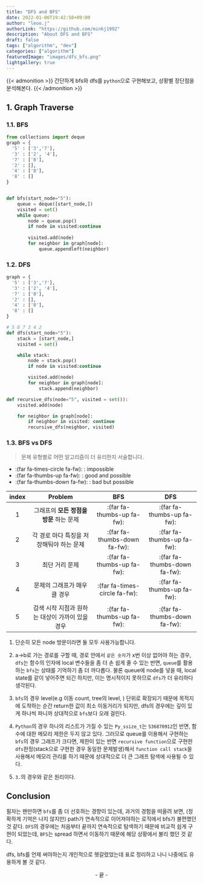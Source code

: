 ```yaml
---
title: "DFS and BFS"
date: 2022-01-06T19:42:58+09:00
author: "leoo.j"
authorLink: "https://github.com/minkj1992"
description: "About DFS and BFS"
draft: false
tags: ["algorithm", "dev"]
categories: ["algorithm"]
featuredImage: "images/dfs_bfs.png"
lightgallery: true
---
```

{{< admonition >}}
간단하게 bfs와 dfs를 `python`으로 구현해보고, 상황별 장단점을 분석해본다.
{{< /admonition >}}

## 1. Graph Traverse
### 1.1. BFS
```python
from collections import deque
graph = {
  '5' : ['3','7'],
  '3' : ['2', '4'],
  '7' : ['8'],
  '2' : [],
  '4' : ['8'],
  '8' : []
}


def bfs(start_node="5"):
    queue = deque([start_node,])
    visited = set()
    while queue:
        node = queue.pop()
        if node in visited:continue
        
        visited.add(node)
        for neighbor in graph[node]:
            queue.appendleft(neighbor)
```
### 1.2. DFS
```python
graph = {
  '5' : ['3','7'],
  '3' : ['2', '4'],
  '7' : ['8'],
  '2' : [],
  '4' : ['8'],
  '8' : []
}

# 5 8 7 3 4 2
def dfs(start_node="5"):
    stack = [start_node,]
    visited = set()

    while stack:
        node = stack.pop()
        if node in visited:continue

        visited.add(node)
        for neighbor in graph[node]:
            stack.append(neighbor)
```

```python
def recursive_dfs(node="5", visited = set()):
    visited.add(node)

    for neighbor in graph[node]:
        if neighbor in visited: continue
        recursive_dfs(neighbor, visited)
```
### 1.3. BFS vs DFS 
> 문제 유형별로 어떤 알고리즘이 더 유리한지 서술합니다.

- :(far fa-times-circle fa-fw): : impossible
- :(far fa-thumbs-up fa-fw): : good and possible
- :(far fa-thumbs-down fa-fw): : bad but possible

<center>

|index|Problem|BFS|DFS
|:---:|:--:|:--:|:---:|
|1|그래프의 **모든 정점을 방문** 하는 문제| :(far fa-thumbs-up fa-fw): | :(far fa-thumbs-up fa-fw):|
|2|각 경로 마다 특징을 저장해둬야 하는 문제| :(far fa-thumbs-down fa-fw): | :(far fa-thumbs-up fa-fw):|
|3|최단 거리 문제| :(far fa-thumbs-up fa-fw): | :(far fa-thumbs-down fa-fw):|
|4|문제의 그래프가 매우 클 경우| :(far fa-times-circle fa-fw): | :(far fa-thumbs-up fa-fw):|
|5|검색 시작 지점과 원하는 대상이 가까이 있을 경우| :(far fa-thumbs-up fa-fw): | :(far fa-thumbs-down fa-fw):|

</center>

1. 단순히 모든 node 방문이라면 둘 모두 사용가능합니다.



2. a->b로 가는 경로를 구할 때, 경로 안에서 `같은 숫자`가 x번 이상 없어야 하는 경우, `dfs`는 함수의 인자에 local 변수들을 좀 더 손 쉽게 줄 수 있는 반면, `queue`를 활용하는 `bfs`는 상태를 기억하기 좀 더 까다롭다. 물론 queue에 node를 넣을 때, local state를 같이 넣어주면 되긴 하지만, 이는 명시적이지 못하므로 `dfs`가 더 유리하다 생각된다.



3. `bfs`의 경우 level(e.g 이동 count, tree의 level, ) 단위로 확장되기 때문에 목적지에 도착하는 순간 return한 값이 최소 이동거리가 되지만, dfs의 경우에는 깊이 있게 하나씩 파니까 상대적으로 `bfs`보다 오래 걸린다.



4. `Python`의 경우 하나의 리스트가 가질 수 있는 `Py_ssize_t`는 `536870912`인 반면, 함수에 대한 메모리 제한은 두지 않고 있다. 그러므로 queue를 이용해서 구현하는 `bfs`의 경우 그래프가 크다면, 제한이 있는 반면 `recursive function`으로 구현한 `dfs`한정(stack으로 구현한 경우 동일한 문제발생)해서 `function call stack`을 사용해서 메모리 관리를 하기 때문에 상대적으로 더 큰 그래프 탐색에 사용될 수 있다.



5. `3.`의 경우와 같은 원리이다.


## Conclusion
필자는 왠만하면 `bfs`를 좀 더 선호하는 경향이 있는데, 과거의 경험을 떠올려 보면, (정확하게 기억은 나지 않지만) path가 연속적으로 이어져야하는 로직에서 bfs가 불편했던 것 같다. `DFS`의 경우에는 처음부터 끝까지 연속적으로 탐색하기 때문에 비교적 쉽게 구현이 되었는데, `BFS`는 spread 하면서 이동하기 때문에 해당 상황에서 불리 했던 것 같다.

dfs, bfs를 언제 써야하는지 개인적으로 헷갈렸었는데 표로 정리하고 나니 나중에도 유용하게 볼 것 같다.

<center> - 끝 - </center>

